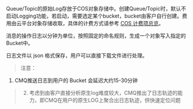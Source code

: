 Queue/Topic的原始Log存放于COS对象存储中。创建Queue/Topic时，默认不启动Logging功能，若启动，需要选定某个bucket，bucket由客户自行创建。费用由云平台对象存储收取，具体的计费方式请参考 [COS 计费项总览](http://tcecqpoc.fsphere.cn/doc/product/430/5871)。

消息的操作日志以分钟为单位，按照固定的命名规则，生成一个对象写入指定的Bucket中。

日志文件以 json 格式保存，用户可以直接下载文件进行处理。

> 注意：
> 
1) CMQ推送日志到用户的 Bucket 会延迟大约15-30分钟

>2) 考虑到由客户直接分析原生log难度较大，CMQ推出了日志轨迹的能力，即CMQ在用户的原生LOG上聚合出日志轨迹，供快速定位问题
